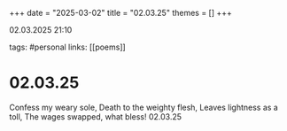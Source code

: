 +++
date = "2025-03-02"
title = "02.03.25"
themes = []
+++

02.03.2025 21:10

tags: #personal
links: [[poems]]

# 02.03.25

Confess my weary sole,
Death to the weighty flesh,
Leaves lightness as a toll,
The wages swapped, what bless!
02.03.25

